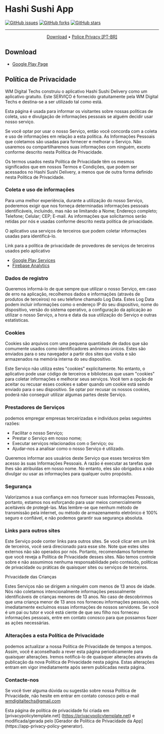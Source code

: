 # Hashi Sushi App

[![GitHub issues](https://img.shields.io/github/issues/wendreof/hashiSushiApp)](https://github.com/wendreof/hashiSushiApp/issues)
[![GitHub forks](https://img.shields.io/github/forks/wendreof/hashiSushiApp)](https://github.com/wendreof/hashiSushiApp/network)
[![GitHub stars](https://img.shields.io/github/stars/wendreof/hashiSushiApp)](https://github.com/wendreof/hashiSushiApp/stargazers)

-------
<p align="center">
    <a href="#motivation">Download</a> &bull;
    <a href="#policeprivacy">Police Privacy [PT-BR]</a>
</p>

## Download
*  [Google Play Page](https://play.google.com/store/apps/details?id=design.wendreo.hashisushi)

## Política de Privacidade

WM Digital Techs construiu o aplicativo Hashi Sushi Delivery como um aplicativo gratuito. Este SERVIÇO é fornecido gratuitamente pela WM Digital Techs e destina-se a ser utilizado tal como está.

Esta página é usada para informar os visitantes sobre nossas políticas de coleta, uso e divulgação de informações pessoais se alguém decidir usar nosso serviço.

Se você optar por usar o nosso Serviço, então você concorda com a coleta e uso de informações em relação a esta política. As Informações Pessoais que coletamos são usadas para fornecer e melhorar o Serviço. Não usaremos ou compartilharemos suas informações com ninguém, exceto conforme descrito nesta Política de Privacidade.

Os termos usados nesta Política de Privacidade têm os mesmos significados que em nossos Termos e Condições, que podem ser acessados no Hashi Sushi Delivery, a menos que de outra forma definido nesta Política de Privacidade.

### Coleta e uso de informações

Para uma melhor experiência, durante a utilização do nosso Serviço, poderemos exigir que nos forneça determinadas informações pessoais identificáveis, incluindo, mas não se limitando a Nome; Endereço completo; Telefone; Celular; CEP; E-mail. As informações que solicitarmos serão retidas por nós e usadas conforme descrito nesta política de privacidade.

O aplicativo usa serviços de terceiros que podem coletar informações usadas para identificá-lo.

Link para a política de privacidade de provedores de serviços de terceiros usados pelo aplicativo

*  [Google Play Services](https://www.google.com/policies/privacy/)
*  [Firebase Analytics](https://firebase.google.com/policies/analytics)

### Dados de registro

Queremos informá-lo de que sempre que utilizar o nosso Serviço, em caso de erro na aplicação, recolhemos dados e informações (através de produtos de terceiros) no seu telefone chamado Log Data. Estes Log Data podem incluir informações como o endereço IP do seu dispositivo, nome do dispositivo, versão do sistema operativo, a configuração da aplicação ao utilizar o nosso Serviço, a hora e data da sua utilização do Serviço e outras estatísticas.

### Cookies

Cookies são arquivos com uma pequena quantidade de dados que são comumente usados como identificadores anônimos únicos. Estes são enviados para o seu navegador a partir dos sites que visita e são armazenados na memória interna do seu dispositivo.

Este Serviço não utiliza estes "cookies" explicitamente. No entanto, o aplicativo pode usar código de terceiros e bibliotecas que usam "cookies" para coletar informações e melhorar seus serviços. Você tem a opção de aceitar ou recusar esses cookies e saber quando um cookie está sendo enviado para o seu dispositivo. Se optar por recusar os nossos cookies, poderá não conseguir utilizar algumas partes deste Serviço.

### Prestadores de Serviços

podemos empregar empresas terceirizadas e indivíduos pelas seguintes razões:

*  Facilitar o nosso Serviço;
*  Prestar o Serviço em nosso nome;
*  Executar serviços relacionados com o Serviço; ou
*  Ajudar-nos a analisar como o nosso Serviço é utilizado.

Queremos informar aos usuários deste Serviço que esses terceiros têm acesso às suas Informações Pessoais. A razão é executar as tarefas que lhes são atribuídas em nosso nome. No entanto, eles são obrigados a não divulgar ou usar as informações para qualquer outro propósito.

### Segurança

Valorizamos a sua confiança em nos fornecer suas Informações Pessoais, portanto, estamos nos esforçando para usar meios comercialmente aceitáveis de protegê-las. Mas lembre-se que nenhum método de transmissão pela internet, ou método de armazenamento eletrônico é 100% seguro e confiável, e não podemos garantir sua segurança absoluta.

### Links para outros sites

Este Serviço pode conter links para outros sites. Se você clicar em um link de terceiros, você será direcionado para esse site. Note que estes sites externos não são operados por nós. Portanto, recomendamos fortemente que você reveja a Política de Privacidade desses sites. Não temos controle sobre e não assumimos nenhuma responsabilidade pelo conteúdo, políticas de privacidade ou práticas de quaisquer sites ou serviços de terceiros.

Privacidade das Crianças

Estes Serviços não se dirigem a ninguém com menos de 13 anos de idade. Nós não coletamos intencionalmente informações pessoalmente identificáveis de crianças menores de 13 anos. No caso de descobrirmos que uma criança menor de 13 anos nos forneceu informações pessoais, nós imediatamente excluímos essas informações de nossos servidores. Se você é um pai ou tutor e você está ciente de que seu filho nos forneceu informações pessoais, entre em contato conosco para que possamos fazer as ações necessárias.

### Alterações a esta Política de Privacidade

podemos actualizar a nossa Política de Privacidade de tempos a tempos. Assim, você é aconselhado a rever esta página periodicamente para quaisquer alterações. Iremos notificá-lo de quaisquer alterações através da publicação da nova Política de Privacidade nesta página. Estas alterações entram em vigor imediatamente após serem publicadas nesta página.

### Contacte-nos

Se você tiver alguma dúvida ou sugestão sobre nossa Política de Privacidade, não hesite em entrar em contato conosco pelo e-mail wmdigitaltechs@gmail.com

Esta página de política de privacidade foi criada em [privacypolicytemplate.net] (https://privacypolicytemplate.net) e modificada/gerada pelo [Gerador de Política de Privacidade da App] (https://app-privacy-policy-generator).
